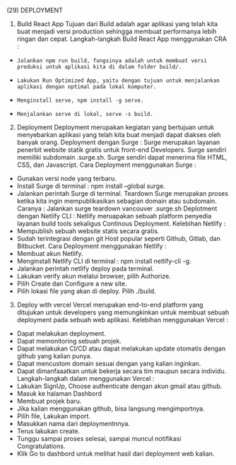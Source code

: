 (29) DEPLOYMENT

1. Build React App
   Tujuan dari Build adalah agar aplikasi yang telah kita buat menjadi versi production sehingga membuat performanya lebih ringan dan cepat.
   Langkah-langkah Build React App menggunakan CRA :

-     Jalankan npm run build, fungsinya adalah untuk membuat versi produksi untuk aplikasi kita di dalam folder build/.
-     Lakukan Run Optimized App, yaitu dengan tujuan untuk menjalankan aplikasi dengan optimal pada lokal komputer.
-     Menginstall serve, npm install -g serve.
-     Menjalankan serve di lokal, serve -s build.

2. Deployment
   Deployment merupakan kegiatan yang bertujuan untuk menyebarkan aplikasi yang telah kita buat menjadi dapat diakses oleh banyak orang.
   Deployment dengan Surge :
   Surge merupakan layanan penerbit website statik gratis untuk front-end Developers. Surge sendiri memiliki subdomain .surge.sh. Surge sendiri dapat menerima file HTML, CSS, dan Javascript.
   Cara Deployment menggunakan Surge :

- Gunakan versi node yang terbaru.
- Install Surge di terminal : npm install –global surge.
- Jalankan perintah Surge di terminal.
  Teardown Surge merupakan proses ketika kita ingin mempublikasikan sebagian domain atau subdomain. Caranya : Jalankan surge teardown vancouver .surge.sh
  Deplotment dengan Netlify CLI :
  Netlify meruapakan sebuah platform penyedia layanan build tools sekaligus Continous Deployment.
  Kelebihan Netlify :
- Mempublish sebuah website statis secara gratis.
- Sudah terintegrasi dengan git Host popular seperti Github, Gitlab, dan Bitbucket.
  Cara Deployment menggunakan Netlify :
- Membuat akun Netlify.
- Menginstall Netlify CLI di terminal : npm install netlify-cli -g.
- Jalankan perintah netlify deploy pada terminal.
- Lakukan verify akun melalui browser, pilih Authorize.
- Pilih Create dan Configure a new site.
- Pilih lokasi file yang akan di deploy. Pilih ./build.

3. Deploy with vercel
   Vercel merupakan end-to-end platform yang ditujukan untuk developers yang memungkinkan untuk membuat sebuah deployment pada sebuah web aplikasi.
   Kelebihan menggunakan Vercel :

- Dapat melakukan deployment.
- Dapat memonitoring sebuah projek.
- Dapat melakukan CI/CD atau dapat melakukan update otomatis dengan github yang kalian punya.
- Dapat mencustom domain sesuai dengan yang kalian inginkan.
- Dapat dimanfaaatkan untuk bekerja secara tim maupun secara individu.
  Langkah-langkah dalam menggunakan Vercel :
- Lakukan SignUp, Choose authenticate dengan akun gmail atau github.
- Masuk ke halaman Dashbord
- Membuat projek baru.
- Jika kalian menggunakan github, bisa langsung mengimportnya.
- Pilih file, Lakukan import.
- Masukkan nama dari deploymentnnya.
- Terus lakukan create.
- Tunggu sampai proses selesai, sampai muncul notifikasi Congratulations.
- Klik Go to dashbord untuk melihat hasil dari deployment web kalian.
